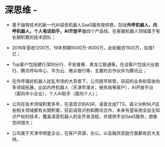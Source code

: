 # 深思维 - 

- 基于独特技术的新一代AI语音机器人SaaS服务提供商，包括**外呼机器人，内呼机器人，个人电话助手，AI开放平台**四个产品线，在客服机器人领域属于有长期积累的技术团队；

- 2018年营收1200万，19年预期5000万-8000万，此轮融资1500万，估值1亿；

- Top客户包括建行深圳分行、平安普惠、黑龙江联通等，在谈客户包括兴业银行、腾讯呼叫中心、华为云、微众银行等，主要的合作伙伴为腾讯云；

- 在外呼骚扰机器人扰乱市场的大背景下，公司提早转型，目前的业务和营收向多领域拓展，比如内呼机器人（天津市海关，税务局等客户），AI开放平台（面向中小企业），个人AI助手（面向个人）；

- 公司在技术领域积累多年，在语音识别ASR，语音合成TTS，语义分析NLP这些相关领域都有长期积累，目前语音识别和腾讯合作，未来有望采用全自主知识产权的技术，覆盖语音机器人的全开发流程，并提供平台SaaS服务，想象空间很大；

- 公司属于天津市明星企业，在客户资源，办公，以及融资奖励方面都有巨大支持。
